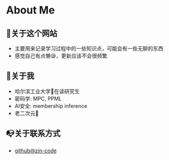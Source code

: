# About Me

## :triangular_flag_on_post:关于这个网站
- 主要用来记录学习过程中的一些知识点，可能会有一些无聊的东西
- 感觉自己有点懒:sleepy:，更新应该不会很频繁

## :boy:关于我
- 哈尔滨工业大学:school:在读研究生
- 密码学: MPC, PPML
- AI安全: membership inference
- 老二次元:rocket:

## :mailbox_with_no_mail:关于联系方式
- [github@zjn-code](https://github.com/zjn-code)

